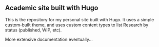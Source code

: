 ## Academic site built with Hugo

This is the repository for my personal site built with Hugo. It uses a simple custom-built theme, and uses custom content types to list Research by status (published, WIP, etc).

More extensive documentation eventually...
